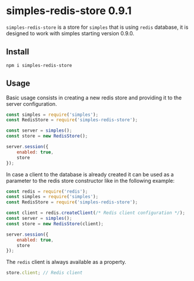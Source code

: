 [0]: https://www.npmjs.com/package/simples

# simples-redis-store 0.9.1

`simples-redis-store` is a store for `simples` that is using `redis` database,
it is designed to work with simples starting version 0.9.0.

## Install

```
npm i simples-redis-store
```

## Usage
Basic usage consists in creating a new redis store and providing it to the
server configuration.

```js
const simples = require('simples');
const RedisStore = require('simples-redis-store');

const server = simples();
const store = new RedisStore();

server.session({
    enabled: true,
    store
});
```

In case a client to the database is already created it can be used as a
parameter to the redis store constructor like in the following example:

```js
const redis = require('redis');
const simples = require('simples');
const RedisStore = require('simples-redis-store');

const client = redis.createClient(/* Redis client configuration */);
const server = simples();
const store = new RedisStore(client);

server.session({
    enabled: true,
    store
});
```

The `redis` client is always available as a property.

```js
store.client; // Redis client
```